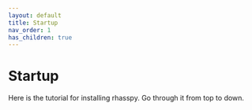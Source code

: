```yaml
---
layout: default
title: Startup
nav_order: 1
has_children: true
---
```


# Startup
Here is the tutorial for installing rhasspy. Go through it from top to down.